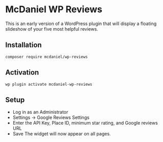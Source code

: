 # McDaniel WP Reviews
This is an early version of a WordPress plugin that will display a floating slideshow of your five most helpful reviews.

## Installation
`composer require mcdaniel/wp-reviews`

## Activation
`wp plugin activate mcdaniel-wp-reviews`

## Setup
* Log in as an Administrator
* Settings -> Google Reviews Settings
* Enter the API Key, Place ID, minimum star rating, and Google reviews URL
* Save
The widget will now appear on all pages. 

